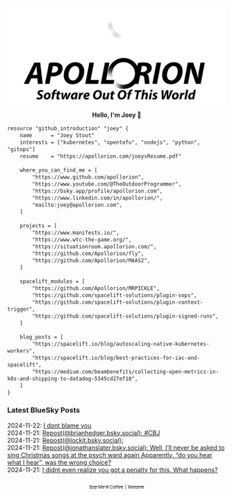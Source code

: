 ![Personal Website](https://raw.githubusercontent.com/Apollorion/apollorion/main/logos/new-large-white-transparent.png#gh-dark-mode-only)![Personal Website](https://raw.githubusercontent.com/Apollorion/apollorion/main/logos/new-large-black-transparent.png#gh-light-mode-only)

<p align="center">
    <b>Hello, I'm Joey 👋</b>
</p>

```hcl
resource "github_introduction" "joey" {
    name      = "Joey Stout"
    interests = ["kubernetes", "opentofu", "nodejs", "python", "gitops"]
    resume    = "https://apollorion.com/joeysResume.pdf"

    where_you_can_find_me = [
        "https://www.github.com/apollorion",
        "https://www.youtube.com/@TheOutdoorProgrammer",
        "https://bsky.app/profile/apollorion.com",
        "https://www.linkedin.com/in/apollorion/",
        "mailto:joey@apollorion.com",
    ]

    projects = [
        "https://www.manifests.io/",
        "https://www.wtc-the-game.org/",
        "https://situationroom.apollorion.com/",
        "https://github.com/Apollorion/fly",
        "https://github.com/Apollorion/MAAS2",
    ]

    spacelift_modules = [
        "https://github.com/Apollorion/MRPICKLE",
        "https://github.com/spacelift-solutions/plugin-sops",
        "https://github.com/spacelift-solutions/plugin-context-trigger",
        "https://github.com/spacelift-solutions/plugin-signed-runs",
    ]

    blog_posts = [
        "https://spacelift.io/blog/autoscaling-native-kubernetes-workers",
        "https://spacelift.io/blog/best-practices-for-iac-and-spacelift",
        "https://medium.com/beambenefits/collecting-open-metrics-in-k8s-and-shipping-to-datadog-5345cd27ef18",
    ]
}
```

### Latest BlueSky Posts
2024-11-22: [I dont blame you ](https://bsky.app/profile/apollorion.com/post/3lbis5g3oh22n)  
2024-11-21: [Repost(@brianhedger.bsky.social): #CBJ ](https://bsky.app/profile/brianhedger.bsky.social/post/3lbhzmuxsvc2l)  
2024-11-21: [Repost(@lockit.bsky.social):  ](https://bsky.app/profile/lockit.bsky.social/post/3lbhr26xbe22t)  
2024-11-21: [Repost(@jonathanslater.bsky.social): Well, I’ll never be asked to sing Christmas songs at the psych ward again  Apparently, “do you hear what I hear”,  was the wrong choice? ](https://bsky.app/profile/jonathanslater.bsky.social/post/3lbhmielxnk2s)  
2024-11-21: [I didnt even realize you got a penalty for this. What happens? ](https://bsky.app/profile/apollorion.com/post/3lbhy5cjubs26)  


<p align="center">
    <a href="https://www.buymeacoffee.com/apollorion"><sub><sub>Buy Me A Coffee</sub></sub></a> <sub><sub>|</sub></sub> <a href="https://apollorion.com/joeysResume.pdf"><sub><sub>Resume</sub></sub></a>
</p>
